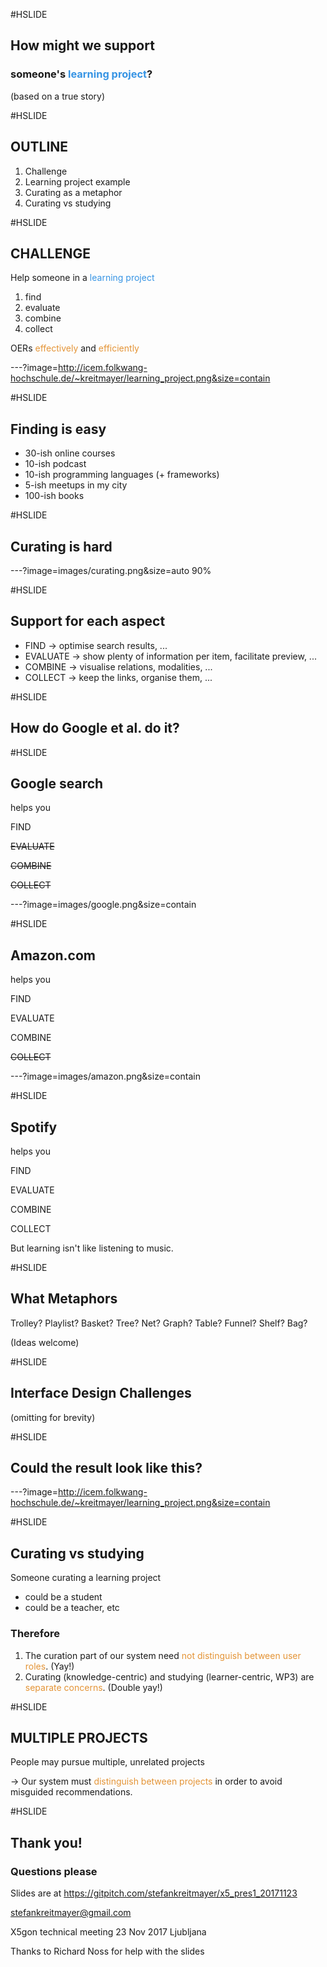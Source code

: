 #HSLIDE

## How might we support
### someone's <span style="color:#3694e4">learning project</span>?

(based on a true story)

#HSLIDE

## OUTLINE
1. Challenge
2. Learning project example
3. Curating as a metaphor
4. Curating vs studying

#HSLIDE

## CHALLENGE

Help someone in a <span style="color:#3694e4">learning project</span>
1. find
2. evaluate
3. combine
4. collect

OERs <span style="color:#e49436">effectively</span> and <span style="color:#e49436">efficiently</span>


---?image=http://icem.folkwang-hochschule.de/~kreitmayer/learning_project.png&size=contain

#HSLIDE

## Finding is easy

* 30-ish online courses
* 10-ish podcast
* 10-ish programming languages (+ frameworks)
* 5-ish meetups in my city
* 100-ish books

#HSLIDE

## Curating is hard

---?image=images/curating.png&size=auto 90%

#HSLIDE

## Support for each aspect

* FIND -> optimise search results, ...
* EVALUATE -> show plenty of information per item, facilitate preview, ...
* COMBINE -> visualise relations, modalities, ...
* COLLECT -> keep the links, organise them, ...

#HSLIDE

## How do Google et al. do it?

#HSLIDE

## Google search

helps you

FIND

~~EVALUATE~~

~~COMBINE~~

~~COLLECT~~

---?image=images/google.png&size=contain

#HSLIDE

## Amazon.com

helps you

FIND

EVALUATE

COMBINE

~~COLLECT~~

---?image=images/amazon.png&size=contain

#HSLIDE

## Spotify

helps you

FIND

EVALUATE

COMBINE

COLLECT

But learning isn't like listening to music.

#HSLIDE

## What Metaphors

Trolley?
Playlist?
Basket?
Tree?
Net?
Graph?
Table?
Funnel?
Shelf?
Bag?

(Ideas welcome)

#HSLIDE

## Interface Design Challenges

(omitting for brevity)

#HSLIDE

## Could the result look like this?

---?image=http://icem.folkwang-hochschule.de/~kreitmayer/learning_project.png&size=contain

#HSLIDE

## Curating vs studying

Someone curating a learning project
* could be a student
* could be a teacher, etc

### Therefore
1. The curation part of our system need <span style="color:#e49436">not distinguish between user roles</span>. (Yay!)
2. Curating (knowledge-centric) and studying (learner-centric, WP3) are <span style="color:#e49436">separate concerns</span>. (Double yay!)

#HSLIDE

## MULTIPLE PROJECTS

People may pursue multiple, unrelated projects

-> Our system must <span style="color:#e49436">distinguish between projects</span> in order to avoid misguided recommendations.

#HSLIDE

## Thank you!
### Questions please

Slides are at
https://gitpitch.com/stefankreitmayer/x5_pres1_20171123

stefankreitmayer@gmail.com

X5gon technical meeting 23 Nov 2017 Ljubljana

Thanks to Richard Noss for help with the slides
